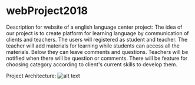 # webProject2018
Description for website of a english language center project:
The idea of our project is to create platform for learning language by communication of clients and teachers. The users will registered as student and teacher. The teacher will add materials for learning while students can access all the materials. Below they can leave comments and questions. Teachers will be notified when there will be question or comments. There will be feature for choosing category according to client's current skills to develop them.

Project Architecture: 
![alt text](https://github.com/zhaziraumirkalykova/webProject2018/blob/master/sample.png "Logo Title Text 1")
